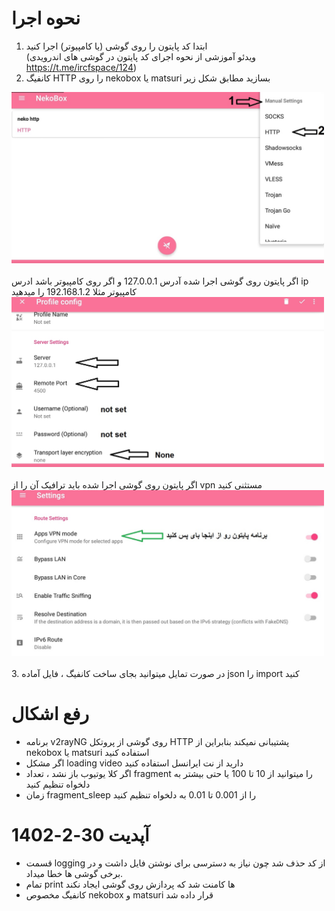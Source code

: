 # نحوه اجرا
1. ابتدا کد پایتون را روی گوشی (یا کامپیوتر) اجرا کنید <br>
(ویدئو آموزشی از نحوه اجرای کد پایتون در گوشی های اندرویدی https://t.me/ircfspace/124)
2. کانفیگ HTTP را روی nekobox یا matsuri بسازید مطابق شکل زیر
 
<img src="/asset/neko_http_menu.jpg?raw=true" width="500" ><br><br>
اگر پایتون روی گوشی اجرا شده آدرس 127.0.0.1 و اگر روی کامپیوتر باشد ادرس ip کامپیوتر مثلا 192.168.1.2 را میدهید<br>
<img src="/asset/neko_http_config.jpg?raw=true" width="500" ><br><br>
اگر پایتون روی گوشی اجرا شده باید ترافیک آن را از vpn مستثنی کنید <br>
<img src="/asset/neko_bypass_app.jpg?raw=true" width="500" ><br><br>
3. در صورت تمایل میتوانید بجای ساخت کانفیگ ، فایل آماده json را import کنید

# رفع اشکال
- برنامه v2rayNG روی گوشی از پروتکل HTTP پشتیبانی نمیکند بنابراین از nekobox یا matsuri استفاده کنید
- اگر مشکل loading video دارید از نت ایرانسل استفاده کنید
- اگر کلا یوتیوب باز نشد ، تعداد fragment را میتوانید از 10 تا 100 یا حتی بیشتر به دلخواه تنظیم کنید
- زمان fragment_sleep را از 0.001 تا 0.01 به دلخواه تنظیم کنید

# آپدیت 30-2-1402
- قسمت logging از کد حذف شد چون نیاز به دسترسی برای نوشتن فایل داشت و در برخی گوشی ها خطا میداد.
- تمام print ها کامنت شد که پردازش روی گوشی ایجاد نکند
- کانفیگ مخصوص nekobox و matsuri قرار داده شد

